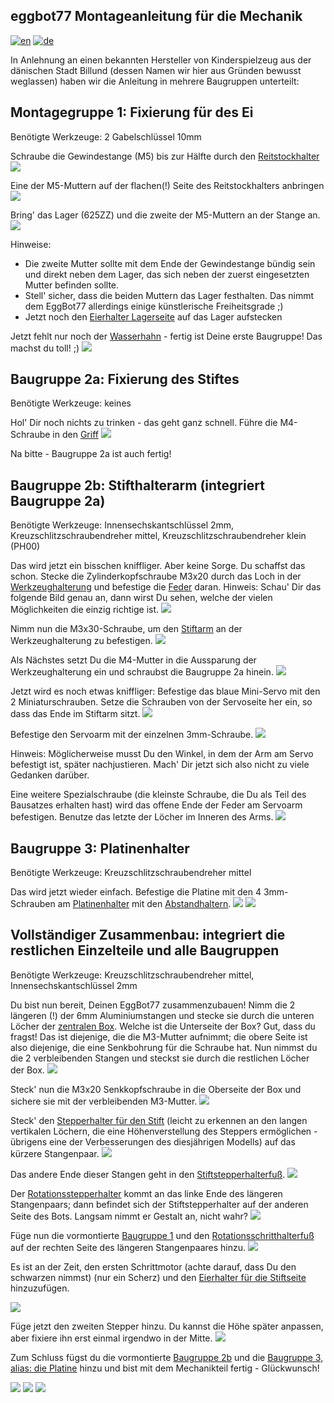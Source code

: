 ## eggbot77 Montageanleitung für die Mechanik
[![en](https://img.shields.io/badge/lang-en-red.svg)](https://github.com/section77/eggbot77/blob/main/mechanics/assembly/README.en.md)
[![de](https://img.shields.io/badge/lang-de-blue.svg)](https://github.com/section77/eggbot77/blob/main/mechanics/assembly/README.md)

In Anlehnung an einen bekannten Hersteller von Kinderspielzeug aus der dänischen Stadt Billund (dessen Namen wir hier aus Gründen bewusst weglassen) haben wir die Anleitung in mehrere Baugruppen unterteilt:

## Montagegruppe 1: Fixierung für des Ei

Benötigte Werkzeuge: 2 Gabelschlüssel 10mm

Schraube die Gewindestange (M5) bis zur Hälfte durch den [Reitstockhalter](eb77-eh21_bauteil-01.JPG)
![](eb77-eh22_baugruppe-1-1.JPG)

Eine der M5-Muttern auf der flachen(!) Seite des Reitstockhalters anbringen
![](eb77-eh22_baugruppe-1-2.JPG)

Bring' das Lager (625ZZ) und die zweite der M5-Muttern an der Stange an.
![](eb77-eh22_baugruppe-1-3.JPG)

Hinweise: 
* Die zweite Mutter sollte mit dem Ende der Gewindestange bündig sein und direkt neben dem Lager, das sich neben der zuerst eingesetzten Mutter befinden sollte.
* Stell' sicher, dass die beiden Muttern das Lager festhalten. Das nimmt dem EggBot77 allerdings einige künstlerische Freiheitsgrade ;)
* Jetzt noch den [Eierhalter Lagerseite](eb77-eh21_bauteil-03.JPG) auf das Lager aufstecken

Jetzt fehlt nur noch der [Wasserhahn](eb77-eh21_bauteil-02.JPG) - fertig ist Deine erste Baugruppe! Das machst du toll! ;)
![](eb77-eh22_baugruppe-1.JPG)

## Baugruppe 2a: Fixierung des Stiftes

Benötigte Werkzeuge: keines

Hol' Dir noch nichts zu trinken - das geht ganz schnell.
Führe die M4-Schraube in den [Griff](eb77-eh21_bauteil-04.JPG)
![](eb77-eh22_baugruppe-2a.JPG)

Na bitte - Baugruppe 2a ist auch fertig!

## Baugruppe 2b: Stifthalterarm (integriert Baugruppe 2a)

Benötigte Werkzeuge: Innensechskantschlüssel 2mm, Kreuzschlitzschraubendreher mittel, Kreuzschlitzschraubendreher klein (PH00)

Das wird jetzt ein bisschen kniffliger. Aber keine Sorge. Du schaffst das schon.
Stecke die Zylinderkopfschraube M3x20 durch das Loch in der [Werkzeughalterung](eb77-eh21_bauteil-05.JPG) und befestige die [Feder](eb77-eh21_bauteil-06.JPG) daran.
Hinweis: Schau' Dir das folgende Bild genau an, dann wirst Du sehen, welche der vielen Möglichkeiten die einzig richtige ist.
![](eb77-eh22_baugruppe-2b-1.JPG)

Nimm nun die M3x30-Schraube, um den [Stiftarm](eb77-eh21_bauteil-07.JPG) an der Werkzeughalterung zu befestigen.
![](eb77-eh22_baugruppe-2b-2.JPG)

Als Nächstes setzt Du die M4-Mutter in die Aussparung der Werkzeughalterung ein und schraubst die Baugruppe 2a hinein.
![](eb77-eh22_baugruppe-2b-3.JPG)

Jetzt wird es noch etwas kniffliger: Befestige das blaue Mini-Servo mit den 2 Miniaturschrauben. Setze die Schrauben von der Servoseite her ein, so dass das Ende im Stiftarm sitzt.
![](eb77-eh22_baugruppe-2b-4.JPG)

Befestige den Servoarm mit der einzelnen 3mm-Schraube.
![](eb77-eh22_baugruppe-2b-5.JPG)

Hinweis: Möglicherweise musst Du den Winkel, in dem der Arm am Servo befestigt ist, später nachjustieren. Mach' Dir jetzt sich also nicht zu viele Gedanken darüber.

Eine weitere Spezialschraube (die kleinste Schraube, die Du als Teil des Bausatzes erhalten hast) wird das offene Ende der Feder am Servoarm befestigen. Benutze das letzte der Löcher im Inneren des Arms.
![](eb77-eh22_baugruppe-2b-6.JPG)

## Baugruppe 3: Platinenhalter

Benötigte Werkzeuge: Kreuzschlitzschraubendreher mittel

Das wird jetzt wieder einfach. Befestige die Platine mit den 4 3mm-Schrauben am [Platinenhalter](eb77-eh21_bauteil-08.JPG) mit den [Abstandhaltern](eb77-eh21_bauteil-09.JPG).
![](eb77-eh22_baugruppe-3-1.JPG)
![](eb77-eh22_baugruppe-3-2.JPG)

## Vollständiger Zusammenbau: integriert die restlichen Einzelteile und alle Baugruppen

Benötigte Werkzeuge: Kreuzschlitzschraubendreher mittel, Innensechskantschlüssel 2mm

Du bist nun bereit, Deinen EggBot77 zusammenzubauen! Nimm die 2 längeren (!) der 6mm Aluminiumstangen und stecke sie durch die unteren Löcher der [zentralen Box](eb77-eh21_bauteil-10.JPG). Welche ist die Unterseite der Box? Gut, dass du fragst! Das ist diejenige, die die M3-Mutter aufnimmt; die obere Seite ist also diejenige, die eine Senkbohrung für die Schraube hat. Nun nimmst du die 2 verbleibenden Stangen und steckst sie durch die restlichen Löcher der Box.
![](eb77-eh22_aufbau-1.JPG)

Steck' nun die M3x20 Senkkopfschraube in die Oberseite der Box und sichere sie mit der verbleibenden M3-Mutter.
![](eb77-eh22_aufbau-2.JPG)

Steck' den [Stepperhalter für den Stift](eb77-eh21_bauteil-11.JPG) (leicht zu erkennen an den langen vertikalen Löchern, die eine Höhenverstellung des Steppers ermöglichen - übrigens eine der Verbesserungen des diesjährigen Modells) auf das kürzere Stangenpaar.
![](eb77-eh22_aufbau-3.JPG)

Das andere Ende dieser Stangen geht in den [Stiftstepperhalterfuß](eb77-eh21_bauteil-12.JPG).
![](eb77-eh22_aufbau-4.JPG)

Der [Rotationsstepperhalter](eb77-eh21_bauteil-13.JPG) kommt an das linke Ende des längeren Stangenpaars; dann befindet sich der Stiftstepperhalter auf der anderen Seite des Bots. Langsam nimmt er Gestalt an, nicht wahr?
![](eb77-eh22_aufbau-5.JPG)

Füge nun die vormontierte [Baugruppe 1](eb77-eh22_baugruppe-1-3.JPG) und den [Rotationsschritthalterfuß](eb77-eh21_bauteil-14.JPG) auf der rechten Seite des längeren Stangenpaares hinzu.
![](eb77-eh22_aufbau-6.JPG)

Es ist an der Zeit, den ersten Schrittmotor (achte darauf, dass Du den schwarzen nimmst) (nur ein Scherz) und den [Eierhalter für die Stiftseite](eb77-eh21_bauteil-15.JPG) hinzuzufügen.

![](eb77-eh22_aufbau-7.JPG)

Füge jetzt den zweiten Stepper hinzu. Du kannst die Höhe später anpassen, aber fixiere ihn erst einmal irgendwo in der Mitte.
![](eb77-eh22_aufbau-8.JPG)

Zum Schluss fügst du die vormontierte [Baugruppe 2b](eb77-eh22_baugruppe-2b.JPG) und die [Baugruppe 3, alias: die Platine](eb77-eh22_baugruppe-3.JPG) hinzu und bist mit dem Mechanikteil fertig - Glückwunsch!

![](eb77-eh22_aufbau-9.JPG)
![](eb77-eh22_aufbau-10.JPG)
![](eb77-eh22_aufbau-11.JPG)
